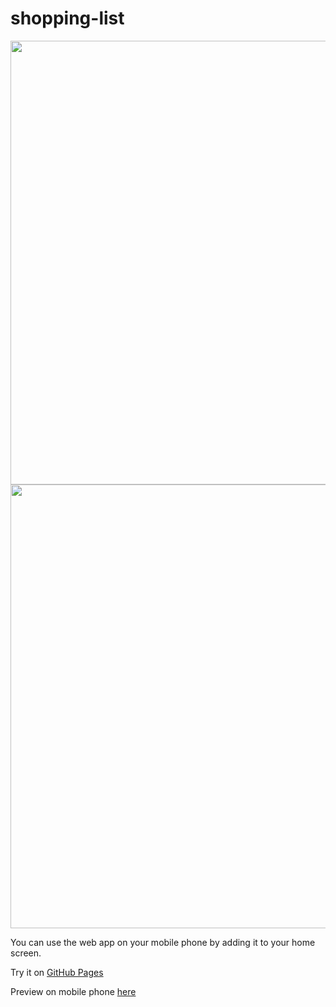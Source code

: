 # shopping-list
<a data-v-5e868365="" data-photoswipe-image="" href="https://cdn.dribbble.com/userupload/11587838/file/original-0b74953502606668d9c66ce8ec153a6c.gif" data-pswp-srcset="" data-pswp-width="844" data-pswp-height="710" target="_blank"><img data-v-5e868365="" data-test="v-img" src="https://cdn.dribbble.com/userupload/11587838/file/original-0b74953502606668d9c66ce8ec153a6c.gif" alt="" width="844" height="710" data-sizes="auto" draggable="false" class="v-img content-block border-radius-8 lazyautosizes ls-is-cached lazyloaded" sizes="360px"></a>
<img src="https://cdn.dribbble.com/userupload/11587838/file/original-0b74953502606668d9c66ce8ec153a6c.gif" alt="" width="844" height="710" data-sizes="auto" draggable="false" class="v-img content-block border-radius-8 lazyautosizes ls-is-cached lazyloaded" sizes="360px">
</a>

You can use the web app on your mobile phone by adding it to your home screen.

Try it on <a href="https://marthakatharina.github.io/shopping-list/">GitHub Pages</a>

Preview on mobile phone <a href="http://www.responsinator.com/?url=https%3A%2F%2Fmarthakatharina.github.io%2Fshopping-list%2F">here</a>
